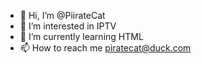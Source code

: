 - 👋 Hi, I’m @PiirateCat
- 👀 I’m interested in IPTV
- 🌱 I’m currently learning HTML
- 📫 How to reach me piratecat@duck.com

<!---
PiirateCat/PiirateCat is a ✨ special ✨ repository because its `README.md` (this file) appears on your GitHub profile.
You can click the Preview link to take a look at your changes.
--->

